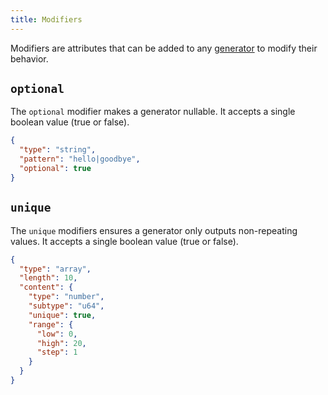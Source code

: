 ```yaml
---
title: Modifiers
---
```


Modifiers are attributes that can be added to any [generator](index) to modify their behavior.

## `optional`

The `optional` modifier makes a generator nullable. It accepts a single boolean value (true or false).

```json synth
{
  "type": "string",
  "pattern": "hello|goodbye",
  "optional": true
}
```

## `unique`

The `unique` modifiers ensures a generator only outputs non-repeating values. It accepts a single boolean value (true or false).

```json synth
{
  "type": "array",
  "length": 10,
  "content": {
    "type": "number",
    "subtype": "u64",
    "unique": true,
    "range": {
      "low": 0,
      "high": 20,
      "step": 1
    }
  }
}
```
